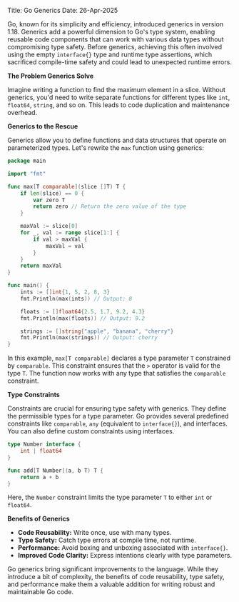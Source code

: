 Title: Go Generics
Date: 26-Apr-2025

Go, known for its simplicity and efficiency, introduced generics in version 1.18.  Generics add a powerful dimension to Go's type system, enabling reusable code components that can work with various data types without compromising type safety.  Before generics, achieving this often involved using the empty `interface{}` type and runtime type assertions, which sacrificed compile-time safety and could lead to unexpected runtime errors.

**The Problem Generics Solve**

Imagine writing a function to find the maximum element in a slice.  Without generics, you'd need to write separate functions for different types like `int`, `float64`, `string`, and so on. This leads to code duplication and maintenance overhead.

**Generics to the Rescue**

Generics allow you to define functions and data structures that operate on parameterized types. Let's rewrite the `max` function using generics:

```go
package main

import "fmt"

func max[T comparable](slice []T) T {
	if len(slice) == 0 {
		var zero T
		return zero // Return the zero value of the type
	}

	maxVal := slice[0]
	for _, val := range slice[1:] {
		if val > maxVal {
			maxVal = val
		}
	}
	return maxVal
}

func main() {
	ints := []int{1, 5, 2, 8, 3}
	fmt.Println(max(ints)) // Output: 8

	floats := []float64{2.5, 1.7, 9.2, 4.3}
	fmt.Println(max(floats)) // Output: 9.2

	strings := []string{"apple", "banana", "cherry"}
	fmt.Println(max(strings)) // Output: cherry
}

```

In this example, `max[T comparable]` declares a type parameter `T` constrained by `comparable`. This constraint ensures that the `>` operator is valid for the type `T`. The function now works with any type that satisfies the `comparable` constraint.

**Type Constraints**

Constraints are crucial for ensuring type safety with generics. They define the permissible types for a type parameter.  Go provides several predefined constraints like `comparable`, `any` (equivalent to `interface{}`), and interfaces. You can also define custom constraints using interfaces.

```go
type Number interface {
    int | float64
}

func add[T Number](a, b T) T {
    return a + b
}
```

Here, the `Number` constraint limits the type parameter `T` to either `int` or `float64`.

**Benefits of Generics**

* **Code Reusability:** Write once, use with many types.
* **Type Safety:** Catch type errors at compile time, not runtime.
* **Performance:** Avoid boxing and unboxing associated with `interface{}`.
* **Improved Code Clarity:**  Express intentions clearly with type parameters.

Go generics bring significant improvements to the language. While they introduce a bit of complexity, the benefits of code reusability, type safety, and performance make them a valuable addition for writing robust and maintainable Go code.
